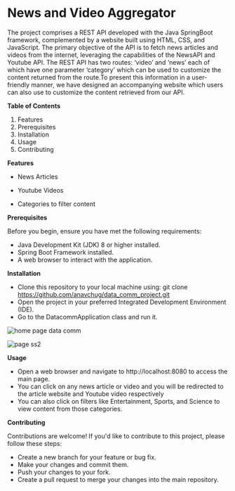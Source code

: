 # News and Video Aggregator
The project comprises a REST API developed with the Java SpringBoot framework, complemented by a website built using HTML, CSS, and JavaScript. The primary objective of the API is to fetch news articles and videos from the internet, leveraging the capabilities of the NewsAPI and Youtube API. The REST API has two routes: ‘video’ and ‘news’ each of which have one parameter ‘category’ which can be used to customize the content returned from the route.To present this information in a user-friendly manner, we have designed an accompanying website which users can also use to customize the content retrieved from our API. 


**Table of Contents**
1. Features
2. Prerequisites
3. Installation
4. Usage
5. Contributing

**Features**
   
- News Articles
  
- Youtube Videos
  
- Categories to filter content


**Prerequisites**
   
Before you begin, ensure you have met the following requirements:

- Java Development Kit (JDK) 8 or higher installed.
- Spring Boot Framework installed.
- A web browser to interact with the application.

**Installation**
   
- Clone this repository to your local machine using: git clone https://github.com/anavchug/data_comm_project.git
- Open the project in your preferred Integrated Development Environment (IDE).
- Go to the DatacommApplication class and run it.

![home page data comm](https://github.com/anavchug/data_comm_project/assets/72577896/2a860e48-efdf-419d-bf27-5b48b0cdd61c)

![page ss2](https://github.com/anavchug/gpc-app/assets/72577896/801644a4-6e93-4563-8269-f29287249107)


**Usage**
   
- Open a web browser and navigate to http://localhost:8080 to access the main page.
- You can click on any news article or video and you will be redirected to the article website and Youtube video respectively
- You can also click on filters like Entertainment, Sports, and Science to view content from those categories.

**Contributing**

  Contributions are welcome! If you'd like to contribute to this project, please follow these steps:
- Create a new branch for your feature or bug fix.
- Make your changes and commit them.
- Push your changes to your fork.
- Create a pull request to merge your changes into the main repository.


